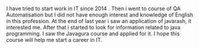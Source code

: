 I have tried to start work in IT since 2014 . 
Then i went to course of QA Automatisation but I did not have enough interest and knowledge of English in this profession. 
At the end of last year i saw an application of javarash, it interested me.
After that i started to look for information related to java programming.
I saw the Javagura course and applied for it.
I hope this course will help me start a career in IT.
